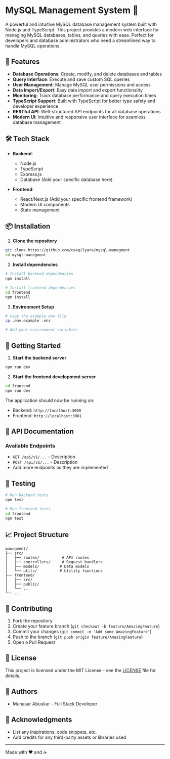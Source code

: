 # MySQL Management System 🚀

A powerful and intuitive MySQL database management system built with Node.js and TypeScript. This project provides a modern web interface for managing MySQL databases, tables, and queries with ease. Perfect for developers and database administrators who need a streamlined way to handle MySQL operations.

## 🌟 Features

- **Database Operations**: Create, modify, and delete databases and tables
- **Query Interface**: Execute and save custom SQL queries
- **User Management**: Manage MySQL user permissions and access
- **Data Import/Export**: Easy data import and export functionality
- **Monitoring**: Track database performance and query execution times
- **TypeScript Support**: Built with TypeScript for better type safety and developer experience
- **RESTful API**: Well-structured API endpoints for all database operations
- **Modern UI**: Intuitive and responsive user interface for seamless database management

## 🛠️ Tech Stack

- **Backend**:
  - Node.js
  - TypeScript
  - Express.js
  - Database (Add your specific database here)

- **Frontend**:
  - React/Next.js (Add your specific frontend framework)
  - Modern UI components
  - State management

## 📦 Installation

1. **Clone the repository**
```bash
git clone https://github.com/caaqilyare/mysql-manegment
cd mysql-manegment
```

2. **Install dependencies**
```bash
# Install backend dependencies
npm install

# Install frontend dependencies
cd frontend
npm install
```

3. **Environment Setup**
```bash
# Copy the example env file
cp .env.example .env

# Add your environment variables
```

## 🚀 Getting Started

1. **Start the backend server**
```bash
npm run dev
```

2. **Start the frontend development server**
```bash
cd frontend
npm run dev
```

The application should now be running on:
- Backend: `http://localhost:3000`
- Frontend: `http://localhost:3001`

## 📝 API Documentation

### Available Endpoints

- `GET /api/v1/...` - Description
- `POST /api/v1/...` - Description
- Add more endpoints as they are implemented

## 🧪 Testing

```bash
# Run backend tests
npm test

# Run frontend tests
cd frontend
npm test
```

## 📈 Project Structure

```
managment/
├── src/
│   ├── routes/          # API routes
│   ├── controllers/     # Request handlers
│   ├── models/         # Data models
│   └── utils/          # Utility functions
├── frontend/
│   ├── src/
│   ├── public/
│   └── ...
└── ...
```

## 🤝 Contributing

1. Fork the repository
2. Create your feature branch (`git checkout -b feature/AmazingFeature`)
3. Commit your changes (`git commit -m 'Add some AmazingFeature'`)
4. Push to the branch (`git push origin feature/AmazingFeature`)
5. Open a Pull Request

## 📄 License

This project is licensed under the MIT License - see the [LICENSE](LICENSE) file for details.

## 👥 Authors

- Munasar Abuukar - Full Stack Developer

## 🙏 Acknowledgments

- List any inspirations, code snippets, etc.
- Add credits for any third-party assets or libraries used

---
Made with ❤️ and ☕

